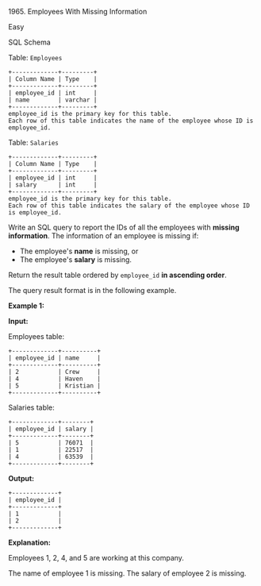 1965\. Employees With Missing Information

Easy

SQL Schema

Table: `Employees`

    +-------------+---------+
    | Column Name | Type    |
    +-------------+---------+
    | employee_id | int     |
    | name        | varchar |
    +-------------+---------+
    employee_id is the primary key for this table.
    Each row of this table indicates the name of the employee whose ID is employee_id. 

Table: `Salaries`

    +-------------+---------+
    | Column Name | Type    |
    +-------------+---------+
    | employee_id | int     |
    | salary      | int     |
    +-------------+---------+
    employee_id is the primary key for this table.
    Each row of this table indicates the salary of the employee whose ID is employee_id. 

Write an SQL query to report the IDs of all the employees with **missing information**. The information of an employee is missing if:

*   The employee's **name** is missing, or
*   The employee's **salary** is missing.

Return the result table ordered by `employee_id` **in ascending order**.

The query result format is in the following example.

**Example 1:**

**Input:**

Employees table:

    +-------------+----------+
    | employee_id | name     |
    +-------------+----------+
    | 2           | Crew     |
    | 4           | Haven    |
    | 5           | Kristian |
    +-------------+----------+

Salaries table:

    +-------------+--------+
    | employee_id | salary |
    +-------------+--------+
    | 5           | 76071  |
    | 1           | 22517  |
    | 4           | 63539  |
    +-------------+--------+

**Output:**

    +-------------+
    | employee_id |
    +-------------+
    | 1           |
    | 2           |
    +-------------+

**Explanation:**

Employees 1, 2, 4, and 5 are working at this company.

The name of employee 1 is missing. The salary of employee 2 is missing. 